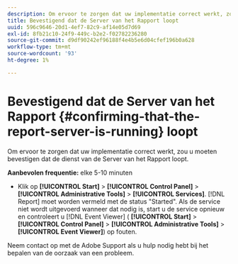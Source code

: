 ```yaml
---
description: Om ervoor te zorgen dat uw implementatie correct werkt, zou u moeten bevestigen dat de dienst van de Server van het Rapport loopt.
title: Bevestigend dat de Server van het Rapport loopt
uuid: 596c9646-20d1-4ef7-82c9-af14e05d7d69
exl-id: 8fb21c10-24f9-449c-b2e2-f02782236280
source-git-commit: d9df90242ef96188f4e4b5e6d04cfef196b0a628
workflow-type: tm+mt
source-wordcount: '93'
ht-degree: 1%

---
```


# Bevestigend dat de Server van het Rapport {#confirming-that-the-report-server-is-running} loopt

Om ervoor te zorgen dat uw implementatie correct werkt, zou u moeten bevestigen dat de dienst van de Server van het Rapport loopt.

**Aanbevolen frequentie:** elke 5-10 minuten

* Klik op **[!UICONTROL Start]** > **[!UICONTROL Control Panel]** > **[!UICONTROL Administrative Tools]** > **[!UICONTROL Services]**. [!DNL Report] moet worden vermeld met de status &quot;Started&quot;. Als de service niet wordt uitgevoerd wanneer dat nodig is, start u de service opnieuw en controleert u [!DNL Event Viewer] ( **[!UICONTROL Start]** > **[!UICONTROL Control Panel]** > **[!UICONTROL Administrative Tools]** > **[!UICONTROL Event Viewer]**) op fouten.

Neem contact op met de Adobe Support als u hulp nodig hebt bij het bepalen van de oorzaak van een probleem.
